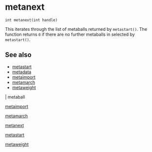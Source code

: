 # metanext

`int metanext(int handle)`

This iterates through the list of metaballs returned by `metastart()`. The function returns `0` if there are no further metaballs in selected by `metastart()`.

## See also

- [metastart](metastart.html)
- [metadata](metadata.html)
- [metaimport](metaimport.html)
- [metamarch](metamarch.html)
- [metaweight](metaweight.html)

|
metaball

[metaimport](metaimport.html)

[metamarch](metamarch.html)

[metanext](metanext.html)

[metastart](metastart.html)

[metaweight](metaweight.html)
